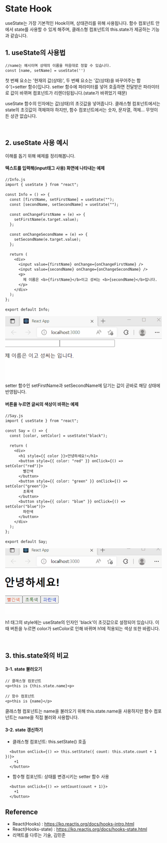 # State Hook

useState는 가장 기본적인 Hook이며, 상태관리를 위해 사용됩니다. 함수 컴포넌트 안에서 state를 사용할 수 있게 해주며, 클래스형 컴포넌트의 this.state가 제공하는 기능과 같습니다.

## 1. useState의 사용법

```
//name는 예시이며 상태의 이름을 마음대로 정할 수 있습니다.
const [name, setName] = useState('')
```

첫 번째 요소는 '현재의 값(상태)', 두 번째 요소는 '값(상태)을 바꾸어주는 함수'(=setter 함수)입니다. setter 함수에 파라미터를 넣어 호출하면 전달받은 파라미터로 값이 바뀌며 컴포넌트가 리렌더링됩니다.(state가 바뀌었기 때문)

useState 함수의 인자에는 값(상태)의 초깃값을 넣어줍니다.
클래스형 컴포넌트에서는 state의 초깃값이 객체여야 하지만, 함수 컴포넌트에서는 숫자, 문자열, 객체... 무엇이든 상관 없습니다.

<br>

## 2. useState 사용 예시

이해를 돕기 위해 예제를 정리해봅니다.

#### 텍스트를 입력해(input태그 사용) 화면에 나타내는 예제

```
//Info.js
import { useState } from "react";

const Info = () => {
  const [firstName, setFirstName] = useState("");
  const [secondName, setSecondName] = useState("");

  const onChangeFirstName = (e) => {
    setFirstName(e.target.value);
  };

  const onChangeSecondName = (e) => {
    setSecondName(e.target.value);
  };

  return (
    <div>
      <input value={firstName} onChange={onChangeFirstName} />
      <input value={secondName} onChange={onChangeSecondName} />
      <p>
        제 이름은 <b>{firstName}</b>이고 성씨는 <b>{secondName}</b>입니다.
      </p>
    </div>
  );
};

export default Info;
```

![default](../imgs/gif-useState-name.gif)
setter 함수인 setFirstName과 setSecondName에 담기는 값이 곧바로 해당 상태에 반영됩니다.

#### 버튼을 누르면 글씨의 색상이 바뀌는 예제

```
//Say.js
import { useState } from "react";

const Say = () => {
  const [color, setColor] = useState("black");

  return (
    <div>
      <h1 style={{ color }}>안녕하세요!</h1>
      <button style={{ color: "red" }} onClick={() => setColor("red")}>
        빨간색
      </button>
      <button style={{ color: "green" }} onClick={() => setColor("green")}>
        초록색
      </button>
      <button style={{ color: "blue" }} onClick={() => setColor("blue")}>
        파란색
      </button>
    </div>
  );
};

export default Say;
```

![default](../imgs/gif-useState.gif)

h1 태그의 style에는 useState의 인자인 'black'이 초깃값으로 설정되어 있습니다. 이때 버튼을 누르면 color가 setColor로 인해 바뀌며 h1에 적용되는 색상 또한 바뀝니다.

<br>

## 3. this.state와의 비교

#### 3-1. state 불러오기

```
// 클래스형 컴포넌트
<p>this is {this.state.name}<p>

// 함수 컴포넌트
<p>this is {name}</p>
```

클래스형 컴포넌트는 name을 불러오기 위해 this.state.name을 사용하지만 함수 컴포넌트는 name을 직접 불러와 사용합니다.

#### 3-2. state 갱신하기

- 클래스형 컴포넌트: this.setState() 호출

```
  <button onClick={() => this.setState({ count: this.state.count + 1 })}>
    +1
  </button>
```

- 함수형 컴포넌트: 상태를 변경시키는 setter 함수 사용

```
  <button onClick={() => setCount(count + 1)}>
    +1
  </button>
```

## Reference

- React(Hooks) : https://ko.reactjs.org/docs/hooks-intro.html
- React(Hooks-state) : https://ko.reactjs.org/docs/hooks-state.html
- 리액트를 다루는 기술, 김민준
